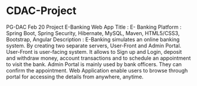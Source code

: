 # CDAC-Project
PG-DAC Feb 20 Project E-Banking Web App
Title : E- Banking
Platform : Spring Boot, Spring Security, Hibernate, MySQL, Maven, HTML5/CSS3, Bootstrap, Angular
Description : E-Banking simulates an online banking system. By creating two separate servers, User-Front and Admin Portal.
User-Front is user-facing system. It allows to Sign up and Login, deposit and withdraw money, account transactions
and to schedule an appointment to visit the bank. Admin Portal is mainly used by bank officers. They can confirm
the appointment. Web Application enable users to browse through portal for accessing the details from anywhere,
anytime.
